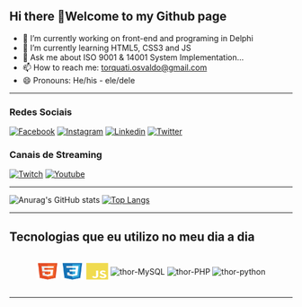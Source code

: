 ## Hi there 🖖Welcome to my Github page
- 🔭 I’m currently working on front-end and programing in Delphi
- 🌱 I’m currently learning HTML5, CSS3 and JS
- 💬 Ask me about ISO 9001 & 14001 System Implementation...
- 📫 How to reach me: <torquati.osvaldo@gmail.com>
- 😄 Pronouns: He/his - ele/dele
---
### Redes Sociais
[![Facebook](https://img.shields.io/badge/Facebook-1877F2?style=for-the-badge&logo=facebook&logoColor=white)](https://www.facebook.com/Torquati.Osvaldo)
[![Instagram](https://img.shields.io/badge/Instagram-E4405F?style=for-the-badge&logo=instagram&logoColor=white)](https://www.instagram.com/djthorkuat/)
[![Linkedin](https://img.shields.io/badge/LinkedIn-0077B5?style=for-the-badge&logo=linkedin&logoColor=white)](https://www.facebook.com/Torquati.Osvaldo)
[![Twitter](https://img.shields.io/badge/Twitter-1DA1F2?style=for-the-badge&logo=twitter&logoColor=white)](https://www.twiiter.com/@Dj_Torquati)

### Canais de Streaming
[![Twitch](https://img.shields.io/badge/Twitch-9146FF?style=for-the-badge&logo=twitch&logoColor=white)](https://www.twitch.tv/djthorkuat)
[![Youtube](https://img.shields.io/badge/YouTube-FF0000?style=for-the-badge&logo=youtube&logoColor=white)](https://www.youtube.com/@DJ_Thor)

---
![Anurag's GitHub stats](https://github-readme-stats.vercel.app/api?username=otorquati&show_icons=true&theme=dracula)
[![Top Langs](https://github-readme-stats.vercel.app/api/top-langs/?username=otorquati&layout=compact)](https://github.com/otorquati/github-readme-stats)

---
## Tecnologias que eu utilizo no meu dia a dia

<div style="display: inline_block"><br>
  <div align="center">
  <img align="center" alt="thor-HTML" height="30" width="40" src="https://raw.githubusercontent.com/devicons/devicon/master/icons/html5/html5-original.svg"/>
  <img align="center" alt="thor-CSS" height="30" width="40" src="https://raw.githubusercontent.com/devicons/devicon/master/icons/css3/css3-original.svg"/>
  <img align="center" alt="thor-js" height="30" width="40" src="https://raw.githubusercontent.com/devicons/devicon/master/icons/javascript/javascript-plain.svg"/>
  <img align="center" alt="thor-MySQL" height="30" width="40" src="https://cdn.jsdelivr.net/gh/devicons/devicon/icons/mysql/mysql-original-wordmark.svg"/>
  <img align="center" alt="thor-PHP" height="30" width="40" src="https://cdn.jsdelivr.net/gh/devicons/devicon/icons/php/php-original.svg"/>
  <img align="center" alt="thor-python" height="30" width="40" src="https://cdn.jsdelivr.net/gh/devicons/devicon/icons/python/python-original-wordmark.svg" />
   </div>
   </br>
</div>

---
